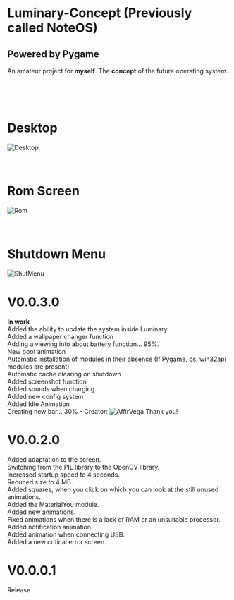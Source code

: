# Luminary-Concept (Previously called NoteOS)
## Powered by Pygame
An amateur project for **myself**. The **concept** of the future operating system.

<br /><br /><br /> 
# Desktop
![Desktop](https://ie.wampi.ru/2023/07/25/Desktop.png)
<br /><br /><br /> 
# Rom Screen
![Rom](https://im.wampi.ru/2023/07/25/ROM.png)
<br /><br /><br /> 
# Shutdown Menu
![ShutMenu](https://ic.wampi.ru/2023/07/25/Shutdown.png)





# V0.0.3.0
**In work**\
Added the ability to update the system inside Luminary\
Added a wallpaper changer function\
Adding a viewing info about battery function... 95%.\
New boot animation\
Automatic installation of modules in their absence (If Pygame, os, win32api modules are present)\
Automatic cache clearing on shutdown\
Added screenshot function\
Added sounds when charging\
Added new config system\
Added Idle Animation\
Creating new bar... 30% - Creator: ![AffirVega](https://github.com/affirVega)  Thank you!



# V0.0.2.0
Added adaptation to the screen.\
Switching from the PIL library to the OpenCV library.\
Increased startup speed to 4 seconds.\
Reduced size to 4 MB.\
Added squares, when you click on which you can look at the still unused animations.\
Added the MaterialYou module.\
Added new animations.\
Fixed animations when there is a lack of RAM or an unsuitable processor.\
Added notification animation.\
Added animation when connecting USB.\
Added a new critical error screen.


# V0.0.0.1
Release
